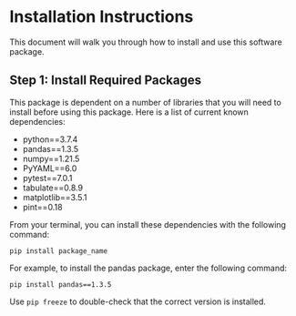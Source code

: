 # Installation Instructions

This document will walk you through how to install and use this software package.

## Step 1: Install Required Packages

This package is dependent on a number of libraries that you will need to install before using this package. Here is a list of current known dependencies:

- python==3.7.4
- pandas==1.3.5
- numpy==1.21.5
- PyYAML==6.0
- pytest==7.0.1
- tabulate==0.8.9
- matplotlib==3.5.1
- pint==0.18

From your terminal, you can install these dependencies with the following command:

`pip install package_name`

For example, to install the pandas package, enter the following command:

`pip install pandas==1.3.5`

Use `pip freeze` to double-check that the correct version is installed.